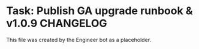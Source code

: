 # Task: Publish GA upgrade runbook & v1.0.9 CHANGELOG
This file was created by the Engineer bot as a placeholder.
